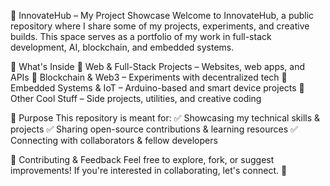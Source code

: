 🚀 InnovateHub – My Project Showcase
Welcome to InnovateHub, a public repository where I share some of my projects, experiments, and creative builds. This space serves as a portfolio of my work in full-stack development, AI, blockchain, and embedded systems.

📂 What's Inside
🔹 Web & Full-Stack Projects – Websites, web apps, and APIs
🔹 Blockchain & Web3 – Experiments with decentralized tech
🔹 Embedded Systems & IoT – Arduino-based and smart device projects
🔹 Other Cool Stuff – Side projects, utilities, and creative coding

🎯 Purpose
This repository is meant for:
✅ Showcasing my technical skills & projects
✅ Sharing open-source contributions & learning resources
✅ Connecting with collaborators & fellow developers

🤝 Contributing & Feedback
Feel free to explore, fork, or suggest improvements! If you're interested in collaborating, let's connect. 🚀
